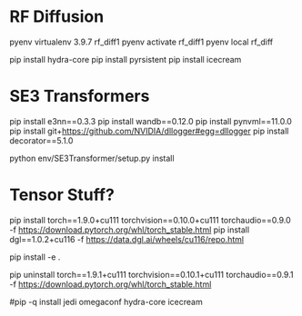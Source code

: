 # RF Diffusion


pyenv virtualenv 3.9.7 rf_diff1
pyenv activate rf_diff1
pyenv local rf_diff

pip install hydra-core
pip install pyrsistent
pip install icecream

# SE3 Transformers
pip install e3nn==0.3.3
pip install wandb==0.12.0
pip install pynvml==11.0.0
pip install git+https://github.com/NVIDIA/dllogger#egg=dllogger
pip install decorator==5.1.0

python env/SE3Transformer/setup.py install

# Tensor Stuff? 
pip install torch==1.9.0+cu111 torchvision==0.10.0+cu111 torchaudio==0.9.0 -f https://download.pytorch.org/whl/torch_stable.html
pip install dgl==1.0.2+cu116 -f https://data.dgl.ai/wheels/cu116/repo.html

pip install -e .





pip uninstall torch==1.9.1+cu111 torchvision==0.10.1+cu111 torchaudio==0.9.1 -f https://download.pytorch.org/whl/torch_stable.html


#pip -q install jedi omegaconf hydra-core icecream


